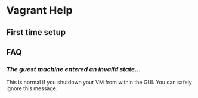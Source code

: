 # Vagrant Help

## First time setup



## FAQ

### *The guest machine entered an invalid state...*

This is normal if you shutdown your VM from within the GUI. You can safely ignore this message.
